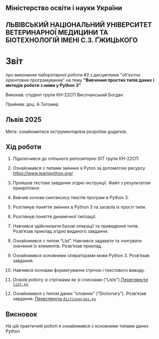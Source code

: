 ## Міністерство освіти і науки України

## ЛЬВІВСЬКИЙ НАЦІОНАЛЬНИЙ УНІВЕРСИТЕТ ВЕТЕРИНАРНОЇ МЕДИЦИНИ ТА БІОТЕХНОЛОГІЙ ІМЕНІ С.З. ҐЖИЦЬКОГО

# Звіт
про виконання лаборотарної роботи #2 з дисциплини "об'єктно орієнтовне програмування" на тему  **"Вивчення простих типів даних і методів роботи з ними у Python 3"**

Виконав: студент групи КН-22СП Височанський Богдан

Прийняв: доц. А.Татомир

## Львів 2025

Мета: ознайомитися інструментарієм розробки додатків.

## Хід роботи

1. Підключився до спільного репозиторію GIT групи КН-22СП 

2. Ознайомився з типами змінних в Pyton за допомогою ресурсу https://www.learnpython.org/

3. Пройшов тестове завдання згідно інструкції. Файл з результатом прикріплено

4. Вивчив основи синтаксису текстів програм в Python 3.

5. Розглянув поняття змінних в Python 3 та засвоїв їх прості типи.

6. Розглянув поняття динамічної типізації.

7. Навчився здійснювати базові операції та приведення типів. Розв’язав приклад згідно виданого завдання.

8. Ознайомився з типом “List”. Навчився задавати та зчитувати значення їх елементів. Розв’язав приклад.

9. Ознайомився основними операторами мови Python 3. Розв’язав завдання.

10. Навчився основам форматування стрічок і текстового виводу.

11. Освоїв роботу зі стрічками як зі списками (“Lists”).[Переглянути `list.py`](./list.py)

12. Ознайомився з типом даних “словник” (“Dictionary”). Розв’язав завдання. [Переглянути `dictionaries.py`](./dictionaries.py)

## Висновок
На цій практичній роботі я ознайомився з основними типами даних Python